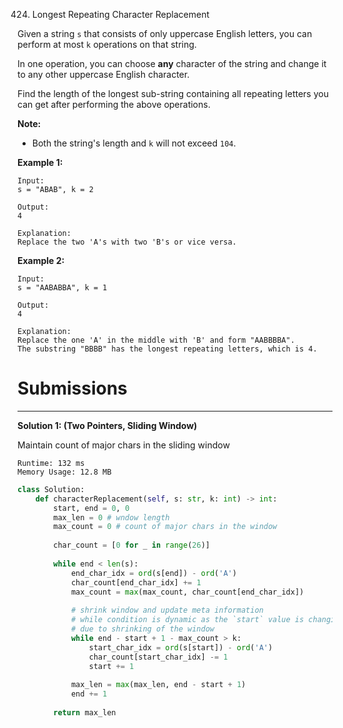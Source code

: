 424. Longest Repeating Character Replacement

Given a string `s` that consists of only uppercase English letters, you can perform at most `k` operations on that string.

In one operation, you can choose **any** character of the string and change it to any other uppercase English character.

Find the length of the longest sub-string containing all repeating letters you can get after performing the above operations.

**Note:**

* Both the string's length and `k` will not exceed `104`.

**Example 1:**
```
Input:
s = "ABAB", k = 2

Output:
4

Explanation:
Replace the two 'A's with two 'B's or vice versa.
```

**Example 2:**
```
Input:
s = "AABABBA", k = 1

Output:
4

Explanation:
Replace the one 'A' in the middle with 'B' and form "AABBBBA".
The substring "BBBB" has the longest repeating letters, which is 4.
```

# Submissions
---
**Solution 1: (Two Pointers, Sliding Window)**

Maintain count of major chars in the sliding window

```
Runtime: 132 ms
Memory Usage: 12.8 MB
```
```python
class Solution:
    def characterReplacement(self, s: str, k: int) -> int:
        start, end = 0, 0
        max_len = 0 # wndow length
        max_count = 0 # count of major chars in the window
        
        char_count = [0 for _ in range(26)]
        
        while end < len(s):
            end_char_idx = ord(s[end]) - ord('A')
            char_count[end_char_idx] += 1
            max_count = max(max_count, char_count[end_char_idx])
            
            # shrink window and update meta information
            # while condition is dynamic as the `start` value is changing in the while condtion
            # due to shrinking of the window
            while end - start + 1 - max_count > k:
                start_char_idx = ord(s[start]) - ord('A')
                char_count[start_char_idx] -= 1
                start += 1
                
            max_len = max(max_len, end - start + 1)
            end += 1
            
        return max_len
```